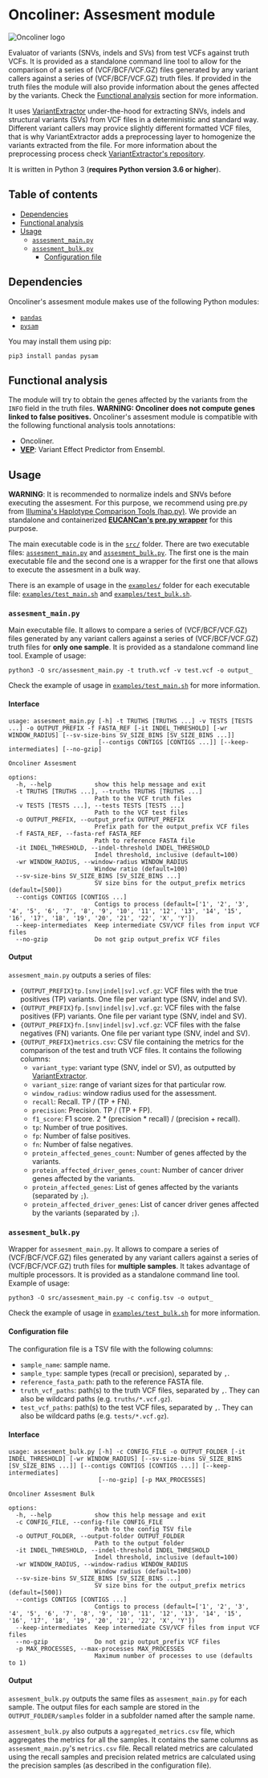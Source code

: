 # Oncoliner: Assesment module<!-- omit in toc -->

![Oncoliner logo](../docs/images/ONCOLINER_LOGO_COLOR.png)

Evaluator of variants (SNVs, indels and SVs) from test VCFs against truth VCFs. It is provided as a standalone command line tool to allow for the comparison of a series of (VCF/BCF/VCF.GZ) files generated by any variant callers against a series of (VCF/BCF/VCF.GZ) truth files. If provided in the truth files the module will also provide information about the genes affected by the variants. Check the [Functional analysis](#functional-analysis) section for more information.

It uses [VariantExtractor](https://github.com/EUCANCan/variant-extractor) under-the-hood for extracting SNVs, indels and structural variants (SVs) from VCF files in a deterministic and standard way. Different variant callers may provice slightly different formatted VCF files, that is why VariantExtractor adds a preprocessing layer to homogenize the variants extracted from the file. For more information about the preprocessing process check [VariantExtractor's repository](https://github.com/EUCANCan/variant-extractor#table-of-contents).

It is written in Python 3 (**requires Python version 3.6 or higher**).

## Table of contents<!-- omit in toc -->
- [Dependencies](#dependencies)
- [Functional analysis](#functional-analysis)
- [Usage](#usage)
  - [`assesment_main.py`](#assesment_mainpy)
  - [`assesment_bulk.py`](#assesment_bulkpy)
    - [Configuration file](#configuration-file)

## Dependencies
Oncoliner's assesment module makes use of the following Python modules:
* [`pandas`](https://pandas.pydata.org/)
* [`pysam`](https://github.com/pysam-developers/pysam)

You may install them using pip:
```
pip3 install pandas pysam
```

## Functional analysis

The module will try to obtain the genes affected by the variants from the `INFO` field in the truth files. **WARNING: Oncoliner does not compute genes linked to false positives.** Oncoliner's assesment module is compatible with the following functional analysis tools annotations:
* Oncoliner.
* [**VEP**](https://www.ensembl.org/info/docs/tools/vep/index.html): Variant Effect Predictor from Ensembl.


## Usage

**WARNING**: It is recommended to normalize indels and SNVs before executing the assesment. For this purpose, we recommend using pre.py from [Illumina's Haplotype Comparison Tools (hap.py)](https://github.com/Illumina/hap.py). We provide an standalone and containerized **[EUCANCan's pre.py wrapper](https://github.com/EUCANCan/prepy-wrapper)** for this purpose.

The main executable code is in the [`src/`](/src/) folder. There are two executable files: [`assesment_main.py`](#assesment_mainpy) and [`assesment_bulk.py`](/src/assesment_bulk.py). The first one is the main executable file and the second one is a wrapper for the first one that allows to execute the assesment in a bulk way.

There is an example of usage in the [`examples/`](/examples/) folder for each executable file: [`examples/test_main.sh`](/examples/test_main.sh) and [`examples/test_bulk.sh`](/examples/test_bulk.sh).


### `assesment_main.py`

Main executable file. It allows to compare a series of (VCF/BCF/VCF.GZ) files generated by any variant callers against a series of (VCF/BCF/VCF.GZ) truth files for **only one sample**. It is provided as a standalone command line tool. Example of usage:

```
python3 -O src/assesment_main.py -t truth.vcf -v test.vcf -o output_
```

Check the example of usage in [`examples/test_main.sh`](/examples/test_main.sh) for more information.

#### Interface<!-- omit in toc -->
```
usage: assesment_main.py [-h] -t TRUTHS [TRUTHS ...] -v TESTS [TESTS ...] -o OUTPUT_PREFIX -f FASTA_REF [-it INDEL_THRESHOLD] [-wr WINDOW_RADIUS] [--sv-size-bins SV_SIZE_BINS [SV_SIZE_BINS ...]]
                         [--contigs CONTIGS [CONTIGS ...]] [--keep-intermediates] [--no-gzip]

Oncoliner Assesment

options:
  -h, --help            show this help message and exit
  -t TRUTHS [TRUTHS ...], --truths TRUTHS [TRUTHS ...]
                        Path to the VCF truth files
  -v TESTS [TESTS ...], --tests TESTS [TESTS ...]
                        Path to the VCF test files
  -o OUTPUT_PREFIX, --output_prefix OUTPUT_PREFIX
                        Prefix path for the output_prefix VCF files
  -f FASTA_REF, --fasta-ref FASTA_REF
                        Path to reference FASTA file
  -it INDEL_THRESHOLD, --indel-threshold INDEL_THRESHOLD
                        Indel threshold, inclusive (default=100)
  -wr WINDOW_RADIUS, --window-radius WINDOW_RADIUS
                        Window ratio (default=100)
  --sv-size-bins SV_SIZE_BINS [SV_SIZE_BINS ...]
                        SV size bins for the output_prefix metrics (default=[500])
  --contigs CONTIGS [CONTIGS ...]
                        Contigs to process (default=['1', '2', '3', '4', '5', '6', '7', '8', '9', '10', '11', '12', '13', '14', '15', '16', '17', '18', '19', '20', '21', '22', 'X', 'Y'])
  --keep-intermediates  Keep intermediate CSV/VCF files from input VCF files
  --no-gzip             Do not gzip output_prefix VCF files
```

#### Output<!-- omit in toc -->

`assesment_main.py` outputs a series of files:
 * `{OUTPUT_PREFIX}tp.[snv|indel|sv].vcf.gz`: VCF files with the true positives (TP) variants. One file per variant type (SNV, indel and SV).
 * `{OUTPUT_PREFIX}fp.[snv|indel|sv].vcf.gz`: VCF files with the false positives (FP) variants. One file per variant type (SNV, indel and SV).
 * `{OUTPUT_PREFIX}fn.[snv|indel|sv].vcf.gz`: VCF files with the false negatives (FN) variants. One file per variant type (SNV, indel and SV).
 * `{OUTPUT_PREFIX}metrics.csv`: CSV file containing the metrics for the comparison of the test and truth VCF files. It contains the following columns:
   * `variant_type`: variant type (SNV, indel or SV), as outputted by [VariantExtractor](https://github.com/EUCANCan/variant-extractor).
   * `variant_size`: range of variant sizes for that particular row.
   * `window_radius`: window radius used for the assessment.
   * `recall`: Recall. TP / (TP + FN).
   * `precision`: Precision. TP / (TP + FP).
   * `f1_score`: F1 score. 2 * (precision * recall) / (precision + recall).
   * `tp`: Number of true positives.
   * `fp`: Number of false positives.
   * `fn`: Number of false negatives.
   * `protein_affected_genes_count`: Number of genes affected by the variants.
   * `protein_affected_driver_genes_count`: Number of cancer driver genes affected by the variants.
   * `protein_affected_genes`: List of genes affected by the variants (separated by `;`).
   * `protein_affected_driver_genes`: List of cancer driver genes affected by the variants (separated by `;`).

### `assesment_bulk.py`

Wrapper for `assesment_main.py`. It allows to compare a series of (VCF/BCF/VCF.GZ) files generated by any variant callers against a series of (VCF/BCF/VCF.GZ) truth files for **multiple samples**. It takes advantage of multiple processors. It is provided as a standalone command line tool. Example of usage:

```
python3 -O src/assesment_main.py -c config.tsv -o output_
```

Check the example of usage in [`examples/test_bulk.sh`](/examples/test_bulk.sh) for more information.

#### Configuration file

The configuration file is a TSV file with the following columns:
* `sample_name`: sample name.
* `sample_type`: sample types (recall or precision), separated by `,`.
* `reference_fasta_path`: path to the reference FASTA file.
* `truth_vcf_paths`: path(s) to the truth VCF files, separated by `,`. They can also be wildcard paths (e.g. `truths/*.vcf.gz`).
* `test_vcf_paths`: path(s) to the test VCF files, separated by `,`. They can also be wildcard paths (e.g. `tests/*.vcf.gz`).

#### Interface<!-- omit in toc -->
```
usage: assesment_bulk.py [-h] -c CONFIG_FILE -o OUTPUT_FOLDER [-it INDEL_THRESHOLD] [-wr WINDOW_RADIUS] [--sv-size-bins SV_SIZE_BINS [SV_SIZE_BINS ...]] [--contigs CONTIGS [CONTIGS ...]] [--keep-intermediates]
                         [--no-gzip] [-p MAX_PROCESSES]

Oncoliner Assesment Bulk

options:
  -h, --help            show this help message and exit
  -c CONFIG_FILE, --config-file CONFIG_FILE
                        Path to the config TSV file
  -o OUTPUT_FOLDER, --output-folder OUTPUT_FOLDER
                        Path to the output folder
  -it INDEL_THRESHOLD, --indel-threshold INDEL_THRESHOLD
                        Indel threshold, inclusive (default=100)
  -wr WINDOW_RADIUS, --window-radius WINDOW_RADIUS
                        Window radius (default=100)
  --sv-size-bins SV_SIZE_BINS [SV_SIZE_BINS ...]
                        SV size bins for the output_prefix metrics (default=[500])
  --contigs CONTIGS [CONTIGS ...]
                        Contigs to process (default=['1', '2', '3', '4', '5', '6', '7', '8', '9', '10', '11', '12', '13', '14', '15', '16', '17', '18', '19', '20', '21', '22', 'X', 'Y'])
  --keep-intermediates  Keep intermediate CSV/VCF files from input VCF files
  --no-gzip             Do not gzip output_prefix VCF files
  -p MAX_PROCESSES, --max-processes MAX_PROCESSES
                        Maximum number of processes to use (defaults to 1)
```

#### Output<!-- omit in toc -->

`assesment_bulk.py` outputs the same files as `assesment_main.py` for each sample. The output files for each sample are stored in the `OUTPUT_FOLDER/samples` folder in a subfolder named after the sample name.

`assesment_bulk.py` also outputs a `aggregated_metrics.csv` file, which aggregates the metrics for all the samples. It contains the same columns as `assesment_main.py`'s `metrics.csv` file. Recall related metrics are calculated using the recall samples and precision related metrics are calculated using the precision samples (as described in the configuration file).
